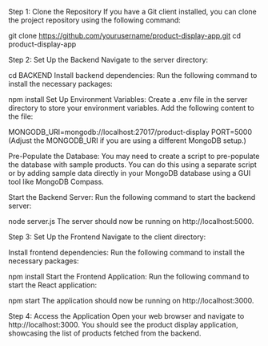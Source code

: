 Step 1: Clone the Repository
If you have a Git client installed, you can clone the project repository using the following command:

git clone https://github.com/yourusername/product-display-app.git
cd product-display-app


Step 2: Set Up the Backend
Navigate to the server directory:




cd BACKEND
Install backend dependencies: Run the following command to install the necessary packages:


npm install
Set Up Environment Variables: Create a .env file in the server directory to store your environment variables. Add the following content to the file:


MONGODB_URI=mongodb://localhost:27017/product-display
PORT=5000
(Adjust the MONGODB_URI if you are using a different MongoDB setup.)

Pre-Populate the Database: You may need to create a script to pre-populate the database with sample products. You can do this using a separate script or by adding sample data directly in your MongoDB database using a GUI tool like MongoDB Compass.

Start the Backend Server: Run the following command to start the backend server:




node server.js
The server should now be running on http://localhost:5000.

Step 3: Set Up the Frontend
Navigate to the client directory:



Install frontend dependencies: Run the following command to install the necessary packages:


npm install
Start the Frontend Application: Run the following command to start the React application:


npm start
The application should now be running on http://localhost:3000.

Step 4: Access the Application
Open your web browser and navigate to http://localhost:3000. You should see the product display application, showcasing the list of products fetched from the backend.
